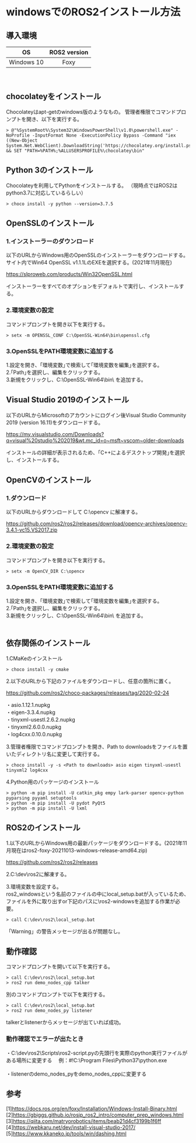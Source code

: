 # windowsでのROS2インストール方法


## 導入環境

| OS | ROS2 version |
|:-:|:-:|
| Windows 10 | Foxy |

<br>

## chocolateyをインストール

Chocolateyはapt-getのwindows版のようなもの。
管理者権限でコマンドプロンプトを開き、以下を実行する。

```
> @"%SystemRoot%\System32\WindowsPowerShell\v1.0\powershell.exe" -NoProfile -InputFormat None -ExecutionPolicy Bypass -Command "iex ((New-Object System.Net.WebClient).DownloadString('https://chocolatey.org/install.ps1'))" && SET "PATH=%PATH%;%ALLUSERSPROFILE%\chocolatey\bin"
```

## Python 3のインストール

Chocolateyを利用してPythonをインストールする。
（現時点ではROS2はpython3.7に対応しているらしい）

```
> choco install -y python --version=3.7.5
```

## OpenSSLのインストール
### 1.インストーラーのダウンロード

以下のURLからWindows用のOpenSSLのインストーラーをダウンロードする。
サイト内でWin64 OpenSSL v1.1.1LのEXEを選択する。(2021年11月現在)

https://slproweb.com/products/Win32OpenSSL.html

インストーラーをすべてのオプションをデフォルトで実行し、インストールする。

### 2.環境変数の設定

コマンドプロンプトを開き以下を実行する。

```
> setx -m OPENSSL_CONF C:\OpenSSL-Win64\bin\openssl.cfg
```
### 3.OpenSSLをPATH環境変数に追加する

1.設定を開き、｢環境変数｣で検索して｢環境変数を編集｣を選択する。<br>
2.｢Path｣を選択し、編集をクリックする。<br>
3.新規をクリックし、C:\OpenSSL-Win64\bin\ を追加する。<br>

## Visual Studio 2019のインストール 

以下のURLからMicrosoftのアカウントにログイン後Visual Studio Community 2019 (version 16.11)をダウンロードする。

https://my.visualstudio.com/Downloads?q=visual%20studio%202019&wt.mc_id=o~msft~vscom~older-downloads

インストールの詳細が表示されるため、｢C++によるデスクトップ開発｣を選択し、インストールする。

## OpenCVのインストール

### 1.ダウンロード

以下のURLからダウンロードして C:\opencv に解凍する。

https://github.com/ros2/ros2/releases/download/opencv-archives/opencv-3.4.1-vc15.VS2017.zip

### 2.環境変数の設定

コマンドプロンプトを開き以下を実行する。

```
> setx -m OpenCV_DIR C:\opencv
```
### 3.OpenSSLをPATH環境変数に追加する

1.設定を開き、｢環境変数｣で検索して｢環境変数を編集｣を選択する。<br>
2.｢Path｣を選択し、編集をクリックする。<br>
3.新規をクリックし、C:\OpenSSL-Win64\bin\ を追加する。<br>　

## 依存関係のインストール

1.CMaKeのインストール
```
> choco install -y cmake
```

2.以下のURLから下記のファイルをダウンロードし、任意の箇所に置く。

https://github.com/ros2/choco-packages/releases/tag/2020-02-24

・asio.1.12.1.nupkg <br>
・eigen-3.3.4.nupkg <br>
・tinyxml-usestl.2.6.2.nupkg <br>
・tinyxml2.6.0.0.nupkg <br>
・log4cxx.0.10.0.nupkg <br>

3.管理者権限でコマンドプロンプトを開き、Path to downloadsをファイルを置いたディレクトリ名に変更して実行する。
```
> choco install -y -s <Path to downloads> asio eigen tinyxml-usestl tinyxml2 log4cxx
```

4.Python用のパッケージのインストール
```
> python -m pip install -U catkin_pkg empy lark-parser opencv-python pyparsing pyyaml setuptools
> python -m pip install -U pydot PyQt5
> python -m pip install -U lxml
```

## ROS2のインストール

1.以下のURLからWindows用の最新パッケージをダウンロードする。(2021年11月現在はros2-foxy-20211013-windows-release-amd64.zip)

https://github.com/ros2/ros2/releases

2.C:\dev\ros2に解凍する。

3.環境変数を設定する。<br>
ros2_windowsという名前のファイルの中にlocal_setup.batが入っているため、ファイルを外に取り出すor下記のパスに\ros2-windowsを追加する作業が必要。
```
> call C:\dev\ros2\local_setup.bat
```
「Warning」の警告メッセージが出るが問題なし。

## 動作確認

コマンドプロンプトを開いて以下を実行する。
```
> call C:\dev\ros2\local_setup.bat
> ros2 run demo_nodes_cpp talker
```
別のコマンドプロンプトで以下を実行する。
```
> call C:\dev\ros2\local_setup.bat
> ros2 run demo_nodes_py listener
```
talkerとlistenerからメッセージが出ていれば成功。

### 動作確認でエラーが出たとき
・C:\dev\ros2\Scripts\ros2-script.pyの先頭行を実際のpython実行ファイルがある場所に変更する
　例：#!C:\Program Files\Python37\python.exe
<br><br>・listenerのdemo_nodes_pyをdemo_nodes_cppに変更する

## 参考

[1]https://docs.ros.org/en/foxy/Installation/Windows-Install-Binary.html <br>
[2]https://gbiggs.github.io/rosjp_ros2_intro/computer_prep_windows.html <br>
[3]https://qiita.com/matryorobotics/items/beab21d4cf3199b1f6ff <br>
[4]https://webkaru.net/dev/install-visual-studio-2017/ <br>
[5]https://www.kkaneko.jp/tools/win/dashing.html <br>